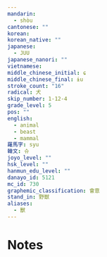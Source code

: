 ```yaml
---
mandarin:
  - shòu
cantonese: ""
korean:
korean_native: ""
japanese:
  - JUU
japanese_nanori: ""
vietnamese:
middle_chinese_initial: ɕ
middle_chinese_final: ɨu
stroke_count: "16"
radical: 犬
skip_number: 1-12-4
grade_level: 5
pos: ""
english:
  - animal
  - beast
  - mammal
羅馬字: syu
韓文: 슈
joyo_level: ""
hsk_level: ""
hanmun_edu_level: ""
danayo_id: 5121
mc_id: 730
graphemic_classification: 會意
stand_in: 野獣
aliases:
  - 獸
---
```


# Notes
